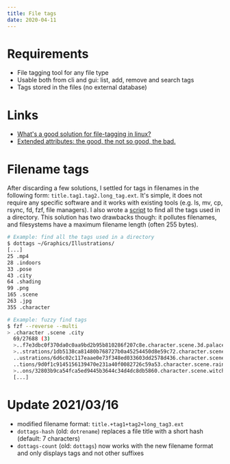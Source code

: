 ```yaml
---
title: File tags
date: 2020-04-11
---
```


# Requirements

* File tagging tool for any file type
* Usable both from cli and gui: list, add, remove and search tags
* Tags stored in the files (no external database)

# Links

* [What's a good solution for file-tagging in linux?](https://superuser.com/questions/81563/whats-a-good-solution-for-file-tagging-in-linux)
* [Extended attributes: the good, the not so good, the bad.](https://www.lesbonscomptes.com/pages/extattrs.html)

# Filename tags

After discarding a few solutions, I settled for tags in filenames in the following form: `title.tag1.tag2.long_tag.ext`. It's simple, it does not require any specific software and it works with existing tools (e.g. ls, mv, cp, rsync, fd, fzf, file managers).  I also wrote a [script](https://gitlab.com/Obsidienne/dotfiles/-/blob/cdd67a5cfab5ad5446a020578a165efa402c4bf5/user/bin/dottags) to find all the tags used in a directory. This solution has two drawbacks though: it pollutes filenames, and filesystems have a maximum filename length (often 255 bytes).

```sh
# Example: find all the tags used in a directory
$ dottags ~/Graphics/Illustrations/
[...]
25 .mp4
28 .indoors
33 .pose
43 .city
64 .shading
99 .png
165 .scene
263 .jpg
355 .character
```

```sh
# Example: fuzzy find tags
$ fzf --reverse --multi
> .character .scene .city
  69/27688 (3)
  >..f7e3dbc0f370da0c0aa9bd2b95b810286f207c8e.character.scene.3d.palace.city.jpg
  >..strations/1db5138ca81480b768727b0a45254450d8e59c72.character.scene.city.jpg
  ..ustrations/6d6c02c117eaae0e73f348ed033603dd2578d436.character.scene.city.jpg
  ..tions/9d0f1c9145156139470e231a40f0082726c59a53.character.scene.rain.city.jpg
  >..ons/32803b9ca54fca5ed9445b3644c34d4dc8db5860.character.scene.witch.city.jpg
  [...]
```

# Update 2021/03/16

* modified filename format: `title.+tag1+tag2+long_tag3.ext`
* `dottags-hash` (old: `dotrename`) replaces a file title with a short hash (default: 7 characters)
* `dottags-count` (old: `dottags`) now works with the new filename format and only displays tags and not other suffixes
